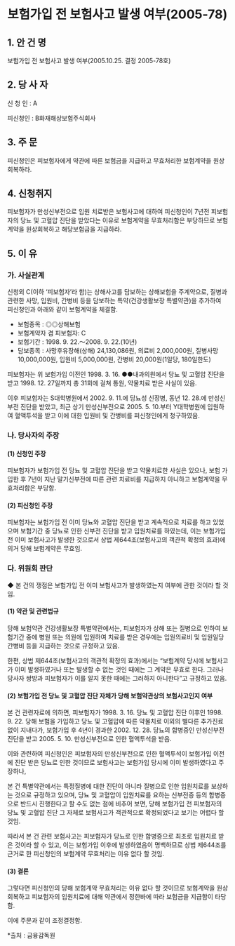 # 보험가입 전 보험사고 발생 여부(2005-78)

## 1. 안 건 명  
보험가입 전 보험사고 발생 여부(2005.10.25. 결정 2005-78호)

## 2. 당 사 자

신 청 인 : A       

피신청인 : B화재해상보험주식회사

## 3. 주    문

피신청인은 피보험자에게 약관에 따른 보험금을 지급하고 무효처리한 보험계약을 원상회복하라.

## 4. 신청취지

피보험자가 만성신부전으로 입원 치료받은 보험사고에 대하여 피신청인이 7년전 피보험자의 당뇨 및 고혈압 진단을 받았다는 이유로 보험계약을 무효처리함은 부당하므로 보험계약을 원상회복하고 해당보험금을 지급하라. 

## 5. 이   유
  
### 가. 사실관계

신청외 C(이하 ‘피보험자’라 함)는 상해사고를 담보하는     상해보험을 주계약으로, 질병과 관련한 사망, 입원비, 간병비 등을 담보하는 특약(건강생활보장 특별약관)을 추가하여 피신청인과 아래와 같이 보험계약을 체결함. 
  
  - 보험종목  : ◎◎상해보험
  - 보험계약자 겸 피보험자: C
  - 보험기간  : 1998. 9. 22.～2008. 9. 22.(10년)
  - 담보종목  : 사망후유장해(상해) 24,130,086원, 의료비 2,000,000원, 질병사망 10,000,000원, 입원비 5,000,000원, 간병비 20,000원(1일당, 180일한도)

피보험자는 위 보험가입 이전인 1998. 3. 16. ●●내과의원에서 당뇨 및 고혈압 진단을 받고 1998. 12. 27일까지 총 31회에 걸쳐 통원, 약물치료 받은 사실이 있음. 

이후 피보험자는 S대학병원에서 2002. 9. 11.에 당뇨성 신장병, 동년 12. 28.에 만성신부전 진단을 받았고, 최근 상기 만성신부전으로 2005. 5. 10.부터 Y대학병원에 입원하여 혈액투석을 받고 이에 대한 입원비 및 간병비를 피신청인에게 청구하였음.

### 나. 당사자의 주장

#### (1) 신청인 주장

피보험자가 보험가입 전 당뇨 및 고혈압 진단을 받고 약물치료한 사실은 있으나, 보험 가입한 후 7년이 지난 말기신부전에 따른 관련 치료비를 지급하지 아니하고 보험계약을 무효처리함은 부당함.

#### (2) 피신청인 주장

피보험자는 보험가입 전 이미 당뇨와 고혈압 진단을 받고 계속적으로 치료를 하고 있었으며 보험기간 중 당뇨로 인한 신부전 진단을 받고 입원치료를 하였는데, 이는 보험가입 전 이미 보험사고가 발생한 것으로서 상법 제644조(보험사고의 객관적 확정의 효과)에 의거 당해 보험계약은 무효임.

### 다. 위원회 판단

◆ 본 건의 쟁점은 보험가입 전 이미 보험사고가 발생하였는지 여부에 관한 것이라 할 것임.

#### (1) 약관 및 관련법규

당해 보험약관 건강생활보장 특별약관에서는, 피보험자가 상해 또는 질병으로 인하여 보험기간 중에 병원 또는 의원에 입원하여 치료를 받은 경우에는 입원의료비 및 입원일당 간병비 등을 지급하는 것으로 규정하고 있음.

한편, 상법 제644조(보험사고의 객관적 확정의 효과)에서는 “보험계약 당시에 보험사고가 이미 발생하였거나 또는 발생할 수 없는 것인 때에는 그 계약은 무효로 한다. 그러나 당사자 쌍방과 피보험자가 이를 알지 못한 때에는 그러하지 아니한다”고 규정하고 있음. 


#### (2) 보험가입 전 당뇨 및 고혈압 진단 자체가 당해 보험약관상의 보험사고인지 여부

본 건 관련자료에 의하면, 피보험자가 1998. 3. 16. 당뇨 및 고혈압 진단 이후인 1998. 9. 22. 당해 보험을 가입하고 당뇨 및 고혈압에 따른 약물치료 이외의 별다른 추가진료 없이 지내다가, 보험가입 후 4년이 경과한 2002. 12. 28. 당뇨의 합병증인 만성신부전 진단을 받고 2005. 5. 10. 만성신부전으로 인한 혈액투석을 받음.

이와 관련하여 피신청인은 피보험자의 만성신부전으로 인한 혈액투석이 보험가입 이전에 진단 받은 당뇨로 인한 것이므로 보험사고는 보험가입 당시에 이미 발생하였다고 주장하나, 

본 건 특별약관에서는 특정질병에 대한 진단이 아니라 질병으로 인한 입원치료를 보상하는 것으로 규정하고 있으며, 당뇨 및 고혈압이 입원치료를 요하는 신부전증 등의 합병증으로 반드시 진행한다고 할 수도 없는 점에 비추어 보면, 당해 보험가입 전 피보험자의 당뇨 및 고혈압 진단 그 자체로 보험사고가 객관적으로 확정되었다고 보기는 어렵다 할 것임.

따라서 본 건 관련 보험사고는 피보험자가 당뇨로 인한 합병증으로 최초로 입원치료 받은 것이라 할 수 있고, 이는 보험가입 이후에 발생하였음이 명백하므로 상법 제644조를 근거로 한 피신청인의 보험계약 무효처리는 이유 없다 할 것임.  

#### (3) 결론

그렇다면 피신청인의 당해 보험계약 무효처리는 이유 없다 할 것이므로 보험계약을 원상회복하고 피보험자의 입원치료에 대해 약관에서 정한바에 따라 보험금을 지급함이 타당함.

이에 주문과 같이 조정결정함. 


*출처 : 금융감독원